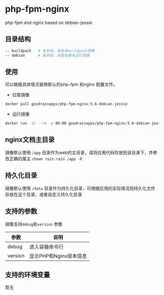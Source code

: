 # php-fpm-nginx
php-fpm and nginx based on debian-jessie

## 目录结构

```bash
-- buildpack   # 各系统，各版本buildpack镜像
-- debian      # 各系统，各版本基本运行镜像
```

## 使用

可以根据具体情况替换默认的php-fpm 和nginx 配置文件。

- 拉取镜像

```bash
docker pull goodrainapps/php-fpm-nginx:5.6-debian-jessie
```

- 运行镜像

```bash
docker run -it --rm -p 80:80 goodrainapps/php-fpm-nginx:5.6-debian-jessie
```

## nginx文档主目录
镜像默认使用 `/app` 目录作为web的主目录，请将应用代码存放到该目录下，并修改正确的属主 `chown rain.rain /app -R`

## 持久化目录
镜像默认使用 `/data` 目录作为持久化目录，可根据应用的实际情况将持久化文件存放在这个目录，或者自定义持久化目录

## 支持的参数
镜像支持`debug`和`version` 参数

| 参数 | 说明|
|------|---------|
| debug| 进入容器命令行 |
| version |显示PHP和Nginx版本信息|



## 支持的环境变量

暂无
